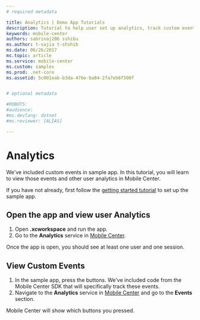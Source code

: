 ```yaml
---
# required metadata

title: Analytics | Demo App Tutorials
description: Tutorial to help user set up analytics, track custom events and check logflow.
keywords: mobile-center
authors: sabrinaj206 sshibu
ms.author: t-sajia t-shshib
ms.date: 06/26/2017
ms.topic: article
ms.service: mobile-center
ms.custom: samples
ms.prod: .net-core
ms.assetid: 5c001eab-b3da-476e-ba84-2fa7eb6f500f


# optional metadata

#ROBOTS:
#audience:
#ms.devlang: dotnet
#ms.reviewer: [ALIAS]

---
```



# Analytics

We've included custom events in sample app. In this tutorial, you will learn to view those events and other user analytics in Mobile Center.

If you have not already, first follow the [getting started tutorial](/getting-started.md) to set up the sample app.

## Open the app and view user Analytics
1. Open **.xcworkspace** and run the app.
2. Go to the **Analytics** service in [Mobile Center](https://mobile.azure.com/apps).

Once the app is open, you should see at least one user and one session.

## View Custom Events
1. In the sample app, press the buttons. We've included code from the Mobile Center SDK that will specifically track these events. <!--UPDATE-->
2. Navigate to the **Analytics** service in [Mobile Center](https://mobile.azure.com/apps) and go to the **Events** section.

Mobile Center will show which buttons you pressed.
